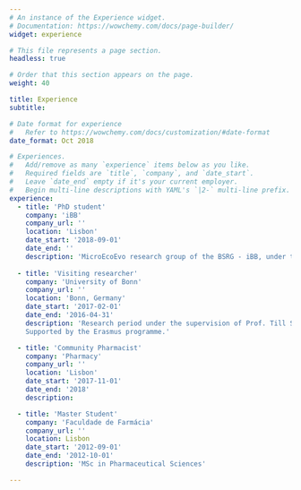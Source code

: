 ```yaml
---
# An instance of the Experience widget.
# Documentation: https://wowchemy.com/docs/page-builder/
widget: experience

# This file represents a page section.
headless: true

# Order that this section appears on the page.
weight: 40

title: Experience
subtitle:

# Date format for experience
#   Refer to https://wowchemy.com/docs/customization/#date-format
date_format: Oct 2018

# Experiences.
#   Add/remove as many `experience` items below as you like.
#   Required fields are `title`, `company`, and `date_start`.
#   Leave `date_end` empty if it's your current employer.
#   Begin multi-line descriptions with YAML's `|2-` multi-line prefix.
experience:
  - title: 'PhD student'
    company: 'iBB'
    company_url: ''
    location: 'Lisbon'
    date_start: '2018-09-01'
    date_end: ''
    description: 'MicroEcoEvo research group of the BSRG - iBB, under the supervision of Prof. Rodrigo Costa and Dr. Tina Keller-Costa.'
        
  - title: 'Visiting researcher'
    company: 'University of Bonn'
    company_url: ''
    location: 'Bonn, Germany'
    date_start: '2017-02-01'
    date_end: '2016-04-31'
    description: 'Research period under the supervision of Prof. Till Schaberle at the Institute of Pharmaceutical Biology, resulting in my Master Thesis.
    Supported by the Erasmus programme.'

  - title: 'Community Pharmacist'
    company: 'Pharmacy'
    company_url: ''
    location: 'Lisbon'
    date_start: '2017-11-01'
    date_end: '2018'
    description:

  - title: 'Master Student'
    company: 'Faculdade de Farmácia'
    company_url: ''
    location: Lisbon
    date_start: '2012-09-01'
    date_end: '2012-10-01'
    description: 'MSc in Pharmaceutical Sciences'

---
```

